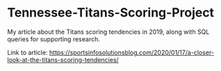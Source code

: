 # Tennessee-Titans-Scoring-Project
My article about the Titans scoring tendencies in 2019, along with SQL queries for supporting research. 

Link to article:
https://sportsinfosolutionsblog.com/2020/01/17/a-closer-look-at-the-titans-scoring-tendencies/
